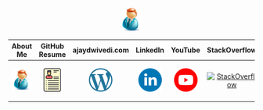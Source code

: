 <p align="center"><img src="https://github.com/imajaydwivedi/Images/raw/master/Miscellaneous/about-me.png" alt="About Me"/></p>

About Me | GitHub Resume | ajaydwivedi.com | LinkedIn | YouTube | StackOverflow
-------- | ------------- | --------------- | -------- | ------- | -------------
[<p align="center"><img src="https://github.com/imajaydwivedi/Images/raw/master/Miscellaneous/about-me.png" alt="About Me"/></p>](https://imajaydwivedi.github.io/) | [<p align="center"><img src="https://github.com/imajaydwivedi/Images/raw/master/Miscellaneous/resume.png" alt="G. Resume"/></p>](https://resume.github.io/?imajaydwivedi) | [<p align="center"><img src="https://github.com/imajaydwivedi/Images/raw/master/Miscellaneous/wordpress.png" alt="https://ajaydwivedi.com"/></p>](https://ajaydwivedi.com) | [<p align="center"><img src="https://github.com/imajaydwivedi/Images/raw/master/Miscellaneous/linkedin.png" alt="LinkedIn Profile"/></p>](https://www.linkedin.com/in/ajaydwivedi2007/?originalSubdomain=in) | [<p align="center"><img src="https://github.com/imajaydwivedi/Images/raw/master/Miscellaneous/youtube.png" alt="YouTube ajaydwivedi"/></p>](https://www.youtube.com/user/modernpandit18) | <p align="center"><a href="https://stackoverflow.com/story/ajaydwivedi2007"><img src="https://stackoverflow.com/users/flair/4449743.png?theme=dark" alt="StackOverflow"/></a></p>
